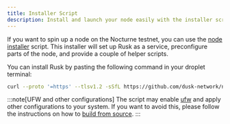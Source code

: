 ```yaml
---
title: Installer Script
description: Install and launch your node easily with the installer script.
---
```


If you want to spin up a node on the Nocturne testnet, you can use the [node installer](https://github.com/dusk-network/node-installer) script. This installer will set up Rusk as a service, preconfigure parts of the node, and provide a couple of helper scripts.

You can install Rusk by pasting the following command in your droplet terminal:
```sh
curl --proto '=https' --tlsv1.2 -sSfL https://github.com/dusk-network/node-installer/releases/download/v0.3.3/node-installer.sh | sudo sh
```

:::note[UFW and other configurations]
The script may enable <a href="https://help.ubuntu.com/community/UFW" target="_blank">ufw</a>  and apply other configurations to your system. If you want to avoid this, please follow the instructions on how to [build from source](/operator/node-installation/build-from-source).
:::